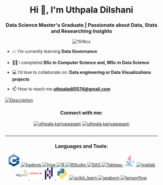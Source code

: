 <h1 align="center">Hi 👋, I'm Uthpala Dilshani</h1>
<h3 align="center"> Data Science Master's Graduate | Passionate about Data, Stats and Researching Insights </h3>

<p align="center"> <img src="https://komarev.com/ghpvc/?username=1516cs&label=Profile%20views&color=0e75b6&style=flat" alt="1516cs" /> </p>

- 📈 I’m currently learning **Data Governance**

- 👩‍🎓 i completed **BSc in Computer Science and, MSc in Data Science**

- 💻  I’d love to collaborate on: **Data engineering or Data Visualizations projects**

- 📫 How to reach me **uthpaladil5574@gmail.com**
<p> </p>

<a href="https://example.com" target="_blank" rel="noreferrer"> 
  <img src="https://raw.githubusercontent.com/username/repo/branch/folder/image.png" alt="Description" width="40" height="40"/> 
</a>


<h3 align="center">Connect with me:</h3>
<p align="center">
<a href="https://linkedin.com/in/uthpala kariyawasam" target="blank"><img align="center" src="https://raw.githubusercontent.com/rahuldkjain/github-profile-readme-generator/master/src/images/icons/Social/linked-in-alt.svg" alt="uthpala kariyawasam" height="40" width="50" /></a>
<a href="https://fb.com/uthpala kariyawasam" target="blank"><img align="center" src="https://raw.githubusercontent.com/rahuldkjain/github-profile-readme-generator/master/src/images/icons/Social/facebook.svg" alt="uthpala kariyawasam" height="40" width="50" /></a>
<br>
<br>
</p>

---
<h3 align="center">Languages and Tools:</h3>
<p align="center"> <a href="https://www.w3schools.com/cpp/" target="_blank" rel="noreferrer"> <img src="https://raw.githubusercontent.com/devicons/devicon/master/icons/cplusplus/cplusplus-original.svg" alt="cplusplus" width="40" height="40"/> </a> <a href="https://hadoop.apache.org/" target="_blank" rel="noreferrer"> <img src="https://www.vectorlogo.zone/logos/apache_hadoop/apache_hadoop-icon.svg" alt="hadoop" width="40" height="40"/> </a> <a href="https://hive.apache.org/" target="_blank" rel="noreferrer"> <img src="https://www.vectorlogo.zone/logos/apache_hive/apache_hive-icon.svg" alt="hive" width="40" height="40"/> 
<a href="https://www.r-project.org/" target="_blank" rel="noreferrer"> 
  <img src="https://www.r-project.org/Rlogo.png" alt="R" width="40" height="40"/> 
</a> 
<a href="https://posit.co/products/open-source/rstudio/" target="_blank" rel="noreferrer"> 
  <img src="[https://www.rstudio.com/wp-content/uploads/2014/06/RStudio-Ball.png](https://www.google.com/imgres?q=logo%20sas%20statistics%20software&imgurl=https%3A%2F%2Fupload.wikimedia.org%2Fwikipedia%2Fcommons%2F1%2F10%2FSAS_logo_horiz.svg&imgrefurl=https%3A%2F%2Fen.wikipedia.org%2Fwiki%2FSAS_(software)&docid=PcDNu_BE4VngZM&tbnid=1KX6VUs0d5ETVM&vet=12ahUKEwib-cHO4v6KAxX2SmwGHXSyNkMQM3oECBkQAA..i&w=1024&h=420&hcb=2&ved=2ahUKEwib-cHO4v6KAxX2SmwGHXSyNkMQM3oECBkQAA)" alt="RStudio" width="40" height="40"/> 
</a> 
<a href="https://www.sas.com/" target="_blank" rel="noreferrer"> 
  <img src="https://upload.wikimedia.org/wikipedia/commons/8/87/SAS_logo_horiz.svg" alt="SAS" width="40" height="40"/> 
</a> 
<a href="https://www.tableau.com/" target="_blank" rel="noreferrer"> 
  <img src="https://www.tableau.com/sites/default/files/pages/tableau_new_logo.png" alt="Tableau" width="40" height="40"/> 
</a>
</a> <a href="https://www.java.com" target="_blank" rel="noreferrer"> <img src="https://raw.githubusercontent.com/devicons/devicon/master/icons/java/java-original.svg" alt="java" width="40" height="40"/> </a> <a href="https://www.mathworks.com/" target="_blank" rel="noreferrer"> <img src="https://upload.wikimedia.org/wikipedia/commons/2/21/Matlab_Logo.png" alt="matlab" width="40" height="40"/> </a> <a href="https://www.mysql.com/" target="_blank" rel="noreferrer"> <img src="https://raw.githubusercontent.com/devicons/devicon/master/icons/mysql/mysql-original-wordmark.svg" alt="mysql" width="40" height="40"/> </a> <a href="https://www.oracle.com/" target="_blank" rel="noreferrer"> <img src="https://raw.githubusercontent.com/devicons/devicon/master/icons/oracle/oracle-original.svg" alt="oracle" width="40" height="40"/> </a> <a href="https://pandas.pydata.org/" target="_blank" rel="noreferrer"> <img src="https://raw.githubusercontent.com/devicons/devicon/2ae2a900d2f041da66e950e4d48052658d850630/icons/pandas/pandas-original.svg" alt="pandas" width="40" height="40"/> </a> <a href="https://www.python.org" target="_blank" rel="noreferrer"> <img src="https://raw.githubusercontent.com/devicons/devicon/master/icons/python/python-original.svg" alt="python" width="40" height="40"/> </a> <a href="https://scikit-learn.org/" target="_blank" rel="noreferrer"> <img src="https://upload.wikimedia.org/wikipedia/commons/0/05/Scikit_learn_logo_small.svg" alt="scikit_learn" width="40" height="40"/> </a> <a href="https://seaborn.pydata.org/" target="_blank" rel="noreferrer"> <img src="https://seaborn.pydata.org/_images/logo-mark-lightbg.svg" alt="seaborn" width="40" height="40"/> </a> <a href="https://www.tensorflow.org" target="_blank" rel="noreferrer"> <img src="https://www.vectorlogo.zone/logos/tensorflow/tensorflow-icon.svg" alt="tensorflow" width="40" height="40"/> </a> </p>


